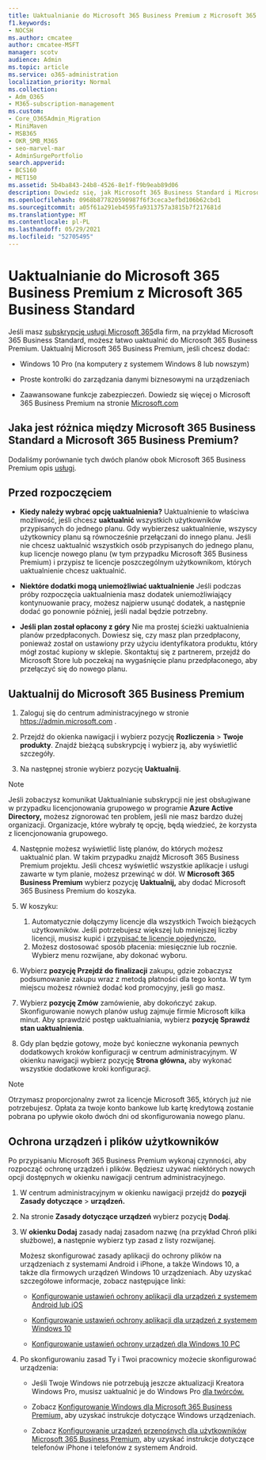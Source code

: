 ```yaml
---
title: Uaktualnianie do Microsoft 365 Business Premium z Microsoft 365 Business Standard
f1.keywords:
- NOCSH
ms.author: cmcatee
author: cmcatee-MSFT
manager: scotv
audience: Admin
ms.topic: article
ms.service: o365-administration
localization_priority: Normal
ms.collection:
- Adm_O365
- M365-subscription-management
ms.custom:
- Core_O365Admin_Migration
- MiniMaven
- MSB365
- OKR_SMB_M365
- seo-marvel-mar
- AdminSurgePortfolio
search.appverid:
- BCS160
- MET150
ms.assetid: 5b4ba843-24b8-4526-8e1f-f9b9eab89d06
description: Dowiedz się, jak Microsoft 365 Business Standard i Microsoft 365 Business Premium, oraz jak można uaktualnić system do Microsoft 365 Business Premium.
ms.openlocfilehash: 0968b877820590987f6f3ceca3efbd106b62cbd1
ms.sourcegitcommit: a05f61a291eb4595fa9313757a3815b7f217681d
ms.translationtype: MT
ms.contentlocale: pl-PL
ms.lasthandoff: 05/29/2021
ms.locfileid: "52705495"
---
```

# <a name="upgrade-to-microsoft-365-business-premium-from-microsoft-365-business-standard"></a>Uaktualnianie do Microsoft 365 Business Premium z Microsoft 365 Business Standard

Jeśli masz [subskrypcję usługi Microsoft 365](https://products.office.com/compare-all-microsoft-office-products-4-column?activetab=tab:primaryr2)dla firm, na przykład Microsoft 365 Business Standard, możesz łatwo uaktualnić do Microsoft 365 Business Premium. Uaktualnij Microsoft 365 Business Premium, jeśli chcesz dodać:

- Windows 10 Pro (na komputery z systemem Windows 8 lub nowszym)

- Proste kontrolki do zarządzania danymi biznesowymi na urządzeniach

- Zaawansowane funkcje zabezpieczeń.
Dowiedz się więcej o Microsoft 365 Business Premium na stronie [Microsoft.com](https://www.microsoft.com/microsoft-365/business)

## <a name="whats-the-difference-between-microsoft-365-business-standard-and-microsoft-365-business-premium"></a>Jaka jest różnica między Microsoft 365 Business Standard a Microsoft 365 Business Premium?

Dodaliśmy porównanie tych dwóch planów obok Microsoft 365 Business Premium opis [usługi](/office365/servicedescriptions/microsoft-365-service-descriptions/microsoft-365-business-service-description). 

## <a name="before-you-begin"></a>Przed rozpoczęciem

- **Kiedy należy wybrać opcję uaktualnienia?** Uaktualnienie to właściwa możliwość, jeśli chcesz **uaktualnić** wszystkich użytkowników przypisanych do jednego planu. Gdy wybierzesz uaktualnienie, wszyscy użytkownicy planu są równocześnie przełączani do innego planu. Jeśli nie chcesz uaktualnić wszystkich osób przypisanych do jednego planu, kup licencje nowego planu (w [](../admin/manage/assign-licenses-to-users.md) tym przypadku Microsoft 365 Business Premium) i przypisz te licencje poszczególnym użytkownikom, których uaktualnienie chcesz uaktualnić.

- **Niektóre dodatki mogą uniemożliwiać uaktualnienie** Jeśli podczas próby rozpoczęcia uaktualnienia masz dodatek uniemożliwiający kontynuowanie pracy, możesz najpierw usunąć dodatek, a następnie dodać go ponownie później, jeśli nadal będzie potrzebny.

- **Jeśli plan został opłacony z góry** Nie ma prostej ścieżki uaktualnienia planów przedpłaconych. Dowiesz się, czy masz plan przedpłacony, ponieważ został on ustawiony przy użyciu identyfikatora produktu, który mógł zostać kupiony w sklepie. Skontaktuj się z partnerem, przejdź do Microsoft Store lub poczekaj na wygaśnięcie planu przedpłaconego, aby przełączyć się do nowego planu.

## <a name="upgrade-to-microsoft-365-business-premium"></a>Uaktualnij do Microsoft 365 Business Premium

1. Zaloguj się do centrum administracyjnego w stronie <a href="https://go.microsoft.com/fwlink/p/?linkid=837890" target="_blank">https://admin.microsoft.com</a> .

2. Przejdź do okienka nawigacji i wybierz pozycję **Rozliczenia** \> **Twoje produkty**. Znajdź bieżącą subskrypcję i wybierz ją, aby wyświetlić szczegóły.

3. Na następnej stronie wybierz pozycję **Uaktualnij**.

  > [!NOTE]
  > Jeśli zobaczysz komunikat Uaktualnianie subskrypcji nie jest obsługiwane w przypadku licencjonowania grupowego w programie **Azure Active Directory,** możesz zignorować ten problem, jeśli nie masz bardzo dużej organizacji. Organizacje, które wybrały tę opcję, będą wiedzieć, że korzysta z licencjonowania grupowego.

4. Następnie możesz wyświetlić listę planów, do których możesz uaktualnić plan. W takim przypadku znajdź Microsoft 365 Business Premium projektu. Jeśli chcesz wyświetlić wszystkie aplikacje i usługi zawarte w tym planie, możesz przewinąć w dół. W **Microsoft 365 Business Premium** wybierz pozycję **Uaktualnij,** aby dodać Microsoft 365 Business Premium do koszyka.

5. W koszyku:

    1. Automatycznie dołączymy licencje dla wszystkich Twoich bieżących użytkowników. Jeśli potrzebujesz większej lub mniejszej liczby licencji, musisz kupić i [przypisać te licencje pojedynczo.](../admin/manage/assign-licenses-to-users.md)  
    2. Możesz dostosować sposób płacenia: miesięcznie lub rocznie. Wybierz menu rozwijane, aby dokonać wyboru.

6. Wybierz **pozycję Przejdź do finalizacji** zakupu, gdzie zobaczysz podsumowanie zakupu wraz z metodą płatności dla tego konta. W tym miejscu możesz również dodać kod promocyjny, jeśli go masz.

7. Wybierz **pozycję Zmów** zamówienie, aby dokończyć zakup.\
Skonfigurowanie nowych planów usług zajmuje firmie Microsoft kilka minut. Aby sprawdzić postęp uaktualniania, wybierz **pozycję Sprawdź stan uaktualnienia**.

8. Gdy plan będzie gotowy, może być konieczne wykonania pewnych dodatkowych kroków konfiguracji w centrum administracyjnym. W okienku nawigacji wybierz pozycję **Strona główna,** aby wykonać wszystkie dodatkowe kroki konfiguracji.

> [!NOTE]
> Otrzymasz proporcjonalny zwrot za licencje Microsoft 365, których już nie potrzebujesz. Opłata za twoje konto bankowe lub kartę kredytową zostanie pobrana po upływie około dwóch dni od skonfigurowania nowego planu.
  
## <a name="protect-user-devices-and-files"></a>Ochrona urządzeń i plików użytkowników

Po przypisaniu Microsoft 365 Business Premium wykonaj czynności, aby rozpocząć ochronę urządzeń i plików. Będziesz używać niektórych nowych opcji dostępnych w okienku nawigacji centrum administracyjnego.
  
1. W centrum administracyjnym w okienku nawigacji przejdź do **pozycji Zasady dotyczące** \> **urządzeń.**

2. Na stronie **Zasady dotyczące urządzeń** wybierz pozycję **Dodaj**.

3. W **okienku Dodaj** zasady nadaj zasadom nazwę (na przykład Chroń pliki służbowe), **a** następnie wybierz typ zasad z listy rozwijanej.

    Możesz skonfigurować zasady aplikacji do ochrony plików na urządzeniach z systemami Android i iPhone, a także Windows 10, a także dla firmowych urządzeń Windows 10 urządzeniach. Aby uzyskać szczegółowe informacje, zobacz następujące linki:

    - [Konfigurowanie ustawień ochrony aplikacji dla urządzeń z systemem Android lub iOS](app-protection-settings-for-android-and-ios.md)

    - [Konfigurowanie ustawień ochrony aplikacji dla urządzeń z systemem Windows 10](protection-settings-for-windows-10-devices.md)

    - [Konfigurowanie ustawień ochrony urządzeń dla Windows 10 PC](protection-settings-for-windows-10-pcs.md)

4. Po skonfigurowaniu zasad Ty i Twoi pracownicy możecie skonfigurować urządzenia:

    - Jeśli Twoje Windows nie potrzebują jeszcze aktualizacji Kreatora Windows Pro, musisz uaktualnić je do Windows Pro [dla twórców.](upgrade-to-windows-pro-creators-update.md)

    - Zobacz [Konfigurowanie Windows dla Microsoft 365 Business Premium,](set-up-windows-devices.md) aby uzyskać instrukcje dotyczące Windows urządzeniach.

    - Zobacz [Konfigurowanie urządzeń przenośnych dla użytkowników Microsoft 365 Business Premium,](set-up-mobile-devices.md) aby uzyskać instrukcje dotyczące telefonów iPhone i telefonów z systemem Android.